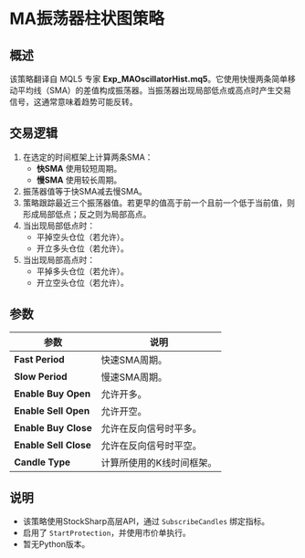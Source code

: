 # MA振荡器柱状图策略

## 概述
该策略翻译自 MQL5 专家 **Exp_MAOscillatorHist.mq5**。它使用快慢两条简单移动平均线（SMA）的差值构成振荡器。当振荡器出现局部低点或高点时产生交易信号，这通常意味着趋势可能反转。

## 交易逻辑
1. 在选定的时间框架上计算两条SMA：
   - **快SMA** 使用较短周期。
   - **慢SMA** 使用较长周期。
2. 振荡器值等于快SMA减去慢SMA。
3. 策略跟踪最近三个振荡器值。若更早的值高于前一个且前一个低于当前值，则形成局部低点；反之则为局部高点。
4. 当出现局部低点时：
   - 平掉空头仓位（若允许）。
   - 开立多头仓位（若允许）。
5. 当出现局部高点时：
   - 平掉多头仓位（若允许）。
   - 开立空头仓位（若允许）。

## 参数
| 参数 | 说明 |
|------|------|
| **Fast Period** | 快速SMA周期。 |
| **Slow Period** | 慢速SMA周期。 |
| **Enable Buy Open** | 允许开多。 |
| **Enable Sell Open** | 允许开空。 |
| **Enable Buy Close** | 允许在反向信号时平多。 |
| **Enable Sell Close** | 允许在反向信号时平空。 |
| **Candle Type** | 计算所使用的K线时间框架。 |

## 说明
- 该策略使用StockSharp高层API，通过 `SubscribeCandles` 绑定指标。
- 启用了 `StartProtection`，并使用市价单执行。
- 暂无Python版本。
